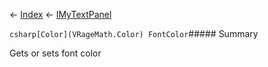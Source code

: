 ← [Index](Api-Index) ← [IMyTextPanel](Sandbox.ModAPI.Ingame.IMyTextPanel)

```csharp[Color](VRageMath.Color) FontColor```##### Summary

Gets or sets font color

